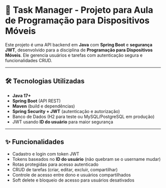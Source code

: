 # 📱 Task Manager - Projeto para Aula de Programação para Dispositivos Móveis

Este projeto é uma API backend em **Java** com **Spring Boot** e **segurança JWT**, desenvolvido para a disciplina de **Programação para Dispositivos Móveis**. Ele gerencia usuários e tarefas com autenticação segura e funcionalidades CRUD.

---

## 🛠️ Tecnologias Utilizadas

- **Java 17+**
- **Spring Boot** (API REST)
- **Maven** (build e dependências)
- **Spring Security + JWT** (autenticação e autorização)
- Banco de Dados (H2 para teste ou MySQL/PostgreSQL em produção)
- JWT usando **ID do usuário** para maior segurança

---

## ✨ Funcionalidades

- Cadastro e login com token JWT
- Tokens baseados no **ID do usuário** (não quebram se o username mudar)
- Rotas protegidas para acesso autenticado
- CRUD de tarefas (criar, editar, excluir, compartilhar)
- Controle de acesso entre dono e usuários compartilhados
- Soft delete e bloqueio de acesso para usuários desativados
